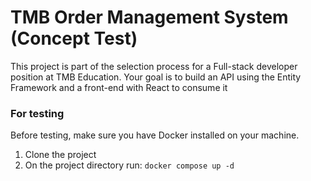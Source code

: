 # TMB Order Management System (Concept Test)

This project is part of the selection process for a Full-stack developer position at 
TMB Education. Your goal is to build an API using the Entity Framework and a front-end with React to consume it


### For testing
Before testing, make sure you have Docker installed on your machine.

1. Clone the project
2. On the project directory run: `docker compose up -d`
